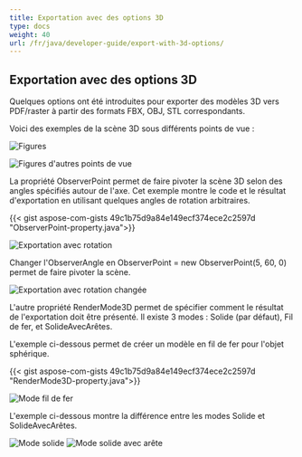 ```yaml
---
title: Exportation avec des options 3D
type: docs
weight: 40
url: /fr/java/developer-guide/export-with-3d-options/
---
```


## **Exportation avec des options 3D**

Quelques options ont été introduites pour exporter des modèles 3D vers PDF/raster à partir des formats FBX, OBJ, STL correspondants.

Voici des exemples de la scène 3D sous différents points de vue :

![Figures](/cad/_assets/guide/3d/fig1.png)

![Figures d'autres points de vue](/cad/_assets/guide/3d/fig2.png)

La propriété ObserverPoint permet de faire pivoter la scène 3D selon des angles spécifiés autour de l'axe. Cet exemple montre le code et le résultat d'exportation en utilisant quelques angles de rotation arbitraires.

{{< gist aspose-com-gists 49c1b75d9a84e149ecf374ece2c2597d "ObserverPoint-property.java">}}

![Exportation avec rotation](/cad/_assets/guide/3d/fig3.png)

Changer l'ObserverAngle en ObserverPoint = new ObserverPoint(5, 60, 0) permet de faire pivoter la scène.

![Exportation avec rotation changée](/cad/_assets/guide/3d/fig4.png)

L'autre propriété RenderMode3D permet de spécifier comment le résultat de l'exportation doit être présenté. Il existe 3 modes : Solide (par défaut), Fil de fer, et SolideAvecArêtes.

L'exemple ci-dessous permet de créer un modèle en fil de fer pour l'objet sphérique.

{{< gist aspose-com-gists 49c1b75d9a84e149ecf374ece2c2597d "RenderMode3D-property.java">}}

![Mode fil de fer](/cad/_assets/guide/3d/fig5.png)

L'exemple ci-dessous montre la différence entre les modes Solide et SolideAvecArêtes.

![Mode solide](/cad/_assets/guide/3d/fig6.png)
![Mode solide avec arête](/cad/_assets/guide/3d/fig7.png)
